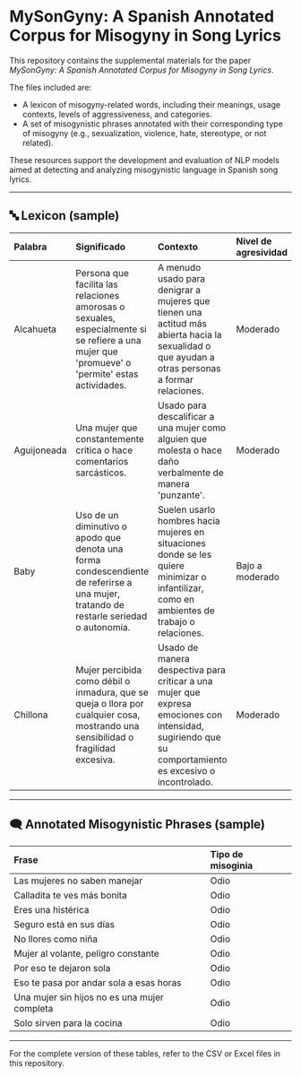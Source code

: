 # MySonGyny: A Spanish Annotated Corpus for Misogyny in Song Lyrics

This repository contains the supplemental materials for the paper _MySonGyny: A Spanish Annotated Corpus for Misogyny in Song Lyrics_.

The files included are:

- A lexicon of misogyny-related words, including their meanings, usage contexts, levels of aggressiveness, and categories.
- A set of misogynistic phrases annotated with their corresponding type of misogyny (e.g., sexualization, violence, hate, stereotype, or not related).

These resources support the development and evaluation of NLP models aimed at detecting and analyzing misogynistic language in Spanish song lyrics.

---

## 🔤 Lexicon (sample)

| Palabra     | Significado                                                                                                                                    | Contexto                                                                                                                                                | Nivel de agresividad   | Categoría                    |
|:------------|:-----------------------------------------------------------------------------------------------------------------------------------------------|:--------------------------------------------------------------------------------------------------------------------------------------------------------|:-----------------------|:-----------------------------|
| Alcahueta   | Persona que facilita las relaciones amorosas o sexuales, especialmente si se refiere a una mujer que 'promueve' o 'permite' estas actividades. | A menudo usado para denigrar a mujeres que tienen una actitud más abierta hacia la sexualidad o que ayudan a otras personas a formar relaciones.        | Moderado               | Insulto indirecto            |
| Aguijoneada | Una mujer que constantemente critica o hace comentarios sarcásticos.                                                                           | Usado para descalificar a una mujer como alguien que molesta o hace daño verbalmente de manera 'punzante'.                                              | Moderado               | Menosprecio                  |
| Baby        | Uso de un diminutivo o apodo que denota una forma condescendiente de referirse a una mujer, tratando de restarle seriedad o autonomía.         | Suelen usarlo hombres hacia mujeres en situaciones donde se les quiere minimizar o infantilizar, como en ambientes de trabajo o relaciones.             | Bajo a moderado        | Menosprecio, infantilización |
| Chillona    | Mujer percibida como débil o inmadura, que se queja o llora por cualquier cosa, mostrando una sensibilidad o fragilidad excesiva.              | Usado de manera despectiva para criticar a una mujer que expresa emociones con intensidad, sugiriendo que su comportamiento es excesivo o incontrolado. | Moderado               | Menosprecio, insulto         |

---

## 🗨️ Annotated Misogynistic Phrases (sample)

| Frase                                        | Tipo de misoginia   |
|:---------------------------------------------|:--------------------|
| Las mujeres no saben manejar                 | Odio                |
| Calladita te ves más bonita                  | Odio                |
| Eres una histérica                           | Odio                |
| Seguro está en sus días                      | Odio                |
| No llores como niña                          | Odio                |
| Mujer al volante, peligro constante          | Odio                |
| Por eso te dejaron sola                      | Odio                |
| Eso te pasa por andar sola a esas horas      | Odio                |
| Una mujer sin hijos no es una mujer completa | Odio                |
| Solo sirven para la cocina                   | Odio                |

---

For the complete version of these tables, refer to the CSV or Excel files in this repository.
